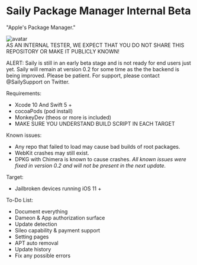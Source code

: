 # Saily Package Manager Internal Beta
"Apple's Package Manager."  

![avatar](https://github.com/Co2333/SailyPackageManager/raw/master/Artwork/LongBG.png)   
AS AN INTERNAL TESTER, WE EXPECT THAT YOU DO NOT SHARE THIS REPOSITORY OR MAKE IT PUBLICLY KNOWN!

ALERT: Saily is still in an early beta stage and is not ready for end users just yet. Saily will remain at version 0.2 for some time as the the backend is being improved. Please be patient. For support, please contact @SailySupport on Twitter.

Requirements:   
  - Xcode 10 And Swift 5 +  
  - cocoaPods  (pod install)
  - MonkeyDev (theos or more is included)
  - MAKE SURE YOU UNDERSTAND BUILD SCRIPT IN EACH TARGET
  
Known issues:
  - Any repo that failed to load may cause bad builds of root packages. 
  - WebKit crashes may still exist.
  - DPKG with Chimera is known to cause crashes.
  *All known issues were fixed in version 0.2 and will not be present in the next update.*
  
Target:  
  - Jailbroken devices running iOS 11 +  
  
To-Do List:
  - Document everything
  - Dameon & App authorization surface
  - Update detection
  - Sileo capability & payment support
  - Setting pages
  - APT auto removal
  - Update history
  - Fix any possible errors
